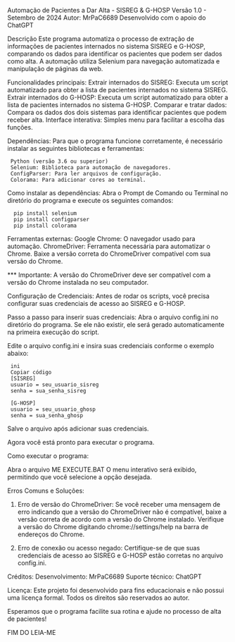 
Automação de Pacientes a Dar Alta - SISREG & G-HOSP
Versão 1.0 - Setembro de 2024
Autor: MrPaC6689
Desenvolvido com o apoio do ChatGPT


Descrição
Este programa automatiza o processo de extração de informações de pacientes internados no sistema SISREG e G-HOSP,  comparando os dados para identificar os pacientes que podem ser dados como alta. A automação utiliza Selenium para navegação automatizada e manipulação de páginas da web.

Funcionalidades principais:
Extrair internados do SISREG: Executa um script automatizado para obter a lista de pacientes internados no sistema SISREG.
Extrair internados do G-HOSP: Executa um script automatizado para obter a lista de pacientes internados no sistema G-HOSP.
Comparar e tratar dados: Compara os dados dos dois sistemas para identificar pacientes que podem receber alta.
Interface interativa: Simples menu para facilitar a escolha das funções.


Dependências:
Para que o programa funcione corretamente, é necessário instalar as seguintes bibliotecas e ferramentas:

     Python (versão 3.6 ou superior)
     Selenium: Biblioteca para automação de navegadores.
     ConfigParser: Para ler arquivos de configuração.
     Colorama: Para adicionar cores ao terminal.
 

Como instalar as dependências:
Abra o Prompt de Comando ou Terminal no diretório do programa e execute os seguintes comandos:

      pip install selenium
      pip install configparser
      pip install colorama



Ferramentas externas:
      Google Chrome: O navegador usado para automação.
      ChromeDriver: Ferramenta necessária para automatizar o Chrome. Baixe a versão correta do ChromeDriver compatível com sua versão do Chrome.

*** Importante: A versão do ChromeDriver deve ser compatível com a versão do Chrome instalada no seu computador.


Configuração de Credenciais:
  Antes de rodar os scripts, você precisa configurar suas credenciais de acesso ao SISREG e G-HOSP.

Passo a passo para inserir suas credenciais:
  Abra o arquivo config.ini no diretório do programa. Se ele não existir, ele será gerado automaticamente na primeira execução do script.

Edite o arquivo config.ini e insira suas credenciais conforme o exemplo abaixo:

     ini
     Copiar código
     [SISREG]
     usuario = seu_usuario_sisreg
     senha = sua_senha_sisreg

     [G-HOSP]
     usuario = seu_usuario_ghosp
     senha = sua_senha_ghosp

Salve o arquivo após adicionar suas credenciais.

Agora você está pronto para executar o programa.

Como executar o programa:

Abra o arquivo ME EXECUTE.BAT
   O menu interativo será exibido, permitindo que você selecione a opção desejada.


Erros Comuns e Soluções:

1. Erro de versão do ChromeDriver:
Se você receber uma mensagem de erro indicando que a versão do ChromeDriver não é compatível, baixe a versão correta de acordo com a versão do Chrome instalado.
Verifique a versão do Chrome digitando chrome://settings/help na barra de endereços do Chrome.

2. Erro de conexão ou acesso negado:
Certifique-se de que suas credenciais de acesso ao SISREG e G-HOSP estão corretas no arquivo config.ini.

Créditos:
Desenvolvimento: MrPaC6689
Suporte técnico: ChatGPT

Licença:
Este projeto foi desenvolvido para fins educacionais e não possui uma licença formal. Todos os direitos são reservados ao autor.

Esperamos que o programa facilite sua rotina e ajude no processo de alta de pacientes!

FIM DO LEIA-ME

